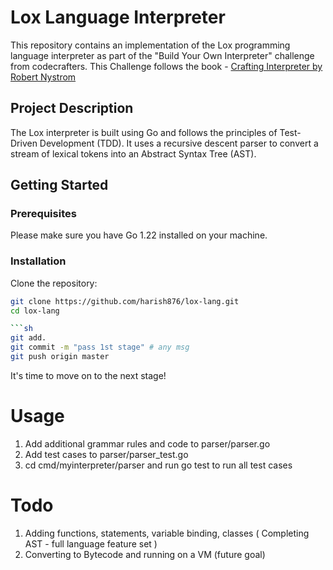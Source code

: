 # Lox Language Interpreter

This repository contains an implementation of the Lox programming language interpreter as part of the "Build Your Own Interpreter" challenge from codecrafters.
This Challenge follows the book - [Crafting Interpreter by Robert Nystrom](https://craftinginterpreters.com/closures.html)

## Project Description

The Lox interpreter is built using Go and follows the principles of Test-Driven Development (TDD). It uses a recursive descent parser to convert a stream of lexical tokens into an Abstract Syntax Tree (AST).

## Getting Started

### Prerequisites

Please make sure you have Go 1.22 installed on your machine.

### Installation

Clone the repository:
```sh
git clone https://github.com/harish876/lox-lang.git
cd lox-lang

```sh
git add.
git commit -m "pass 1st stage" # any msg
git push origin master
```

It's time to move on to the next stage!

# Usage
1. Add additional grammar rules and code to parser/parser.go
2. Add test cases to parser/parser_test.go
3. cd cmd/myinterpreter/parser and run go test to run all test cases


# Todo
1. Adding functions, statements, variable binding, classes ( Completing AST - full language feature set ) 
2. Converting to Bytecode and running on a VM (future goal) 



